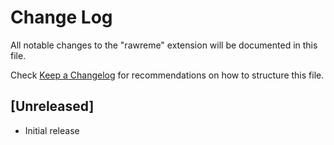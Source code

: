 # Change Log

All notable changes to the "rawreme" extension will be documented in this file.

Check [Keep a Changelog](http://keepachangelog.com/) for recommendations on how to structure this file.

## [Unreleased]

- Initial release
